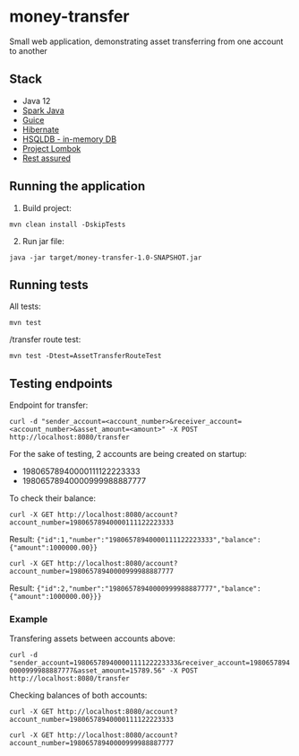 # money-transfer
Small web application, demonstrating asset transferring from one account to another

## Stack
 - Java 12
 - [Spark Java](https://github.com/perwendel/spark)
 - [Guice](https://github.com/google/guice)
 - [Hibernate](https://hibernate.org/)
 - [HSQLDB - in-memory DB](http://hsqldb.org/)
 - [Project Lombok](https://projectlombok.org/)
 - [Rest assured](https://github.com/rest-assured/rest-assured)
 
## Running the application

1. Build project:

`mvn clean install -DskipTests`

2. Run jar file:

`java -jar target/money-transfer-1.0-SNAPSHOT.jar`

## Running tests

All tests:

`mvn test`

/transfer route test:

`mvn test -Dtest=AssetTransferRouteTest`

## Testing endpoints

Endpoint for transfer:

`curl -d "sender_account=<account_number>&receiver_account=<account_number>&asset_amount=<amount>" -X POST http://localhost:8080/transfer`

For the sake of testing, 2 accounts are being created on startup:
 - 19806578940000111122223333
 - 19806578940000999988887777

To check their balance:

`curl -X GET http://localhost:8080/account?account_number=19806578940000111122223333`

Result: `{"id":1,"number":"19806578940000111122223333","balance":{"amount":1000000.00}}`

`curl -X GET http://localhost:8080/account?account_number=19806578940000999988887777`

Result: `{"id":2,"number":"19806578940000999988887777","balance":{"amount":1000000.00}}}`

### Example

Transfering assets between accounts above:

`curl -d "sender_account=19806578940000111122223333&receiver_account=19806578940000999988887777&asset_amount=15789.56" -X POST http://localhost:8080/transfer`

Checking balances of both accounts:

`curl -X GET http://localhost:8080/account?account_number=19806578940000111122223333`

`curl -X GET http://localhost:8080/account?account_number=19806578940000999988887777`
